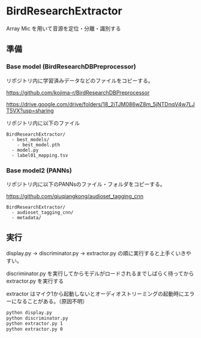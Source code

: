 # BirdResearchExtractor
Array Mic を用いて音源を定位・分離・識別する

## 準備

### Base model (BirdResearchDBPreprocessor)

リポジトリ内に学習済みデータなどのファイルをコピーする。

https://github.com/kojima-r/BirdResearchDBPreprocessor

https://drive.google.com/drive/folders/18_2jTJM086wZ8m_5jNTDnqV4w7LJT5VX?usp=sharing

リポジトリ内に以下のファイル
```
BirdResearchExtractor/
  - best_models/
    - best_model.pth
  - model.py
  - label01_mapping.tsv
```
### Base model2 (PANNs)

リポジトリ内に以下のPANNsのファイル・フォルダをコピーする。

https://github.com/qiuqiangkong/audioset_tagging_cnn
```
BirdResearchExtractor/
  - audioset_tagging_cnn/
  - metadata/
```


## 実行
display.py → discriminator.py → extractor.py の順に実行すると上手くいきやすい。

discriminator.py を実行してからモデルがロードされるまでしばらく待ってから extractor.py を実行する

extractor はマイク1から起動しないとオーディオストリーミングの起動時にエラーになることがある。（原因不明）

```bash
python display.py
python discriminator.py
python extractor.py 1
python extractor.py 0
```

